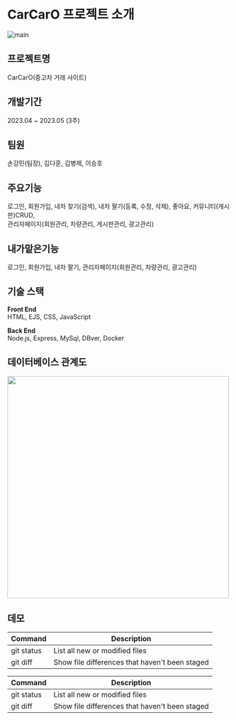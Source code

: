 # CarCarO 프로젝트 소개
![main](https://github.com/kdhun1838/CarCarO/assets/130715766/46baab08-2d5c-4d23-911d-95338e21d45e)  

## 프로젝트명  
CarCarO(중고차 거래 사이트)  
## 개발기간  
2023.04 ~ 2023.05 (3주)  
## 팀원  
손강민(팀장), 김다훈, 김병제, 이승호  
## 주요기능
로그인, 회원가입, 내차 찾기(검색), 내차 팔기(등록, 수정, 삭제), 좋아요, 커뮤니티(게시판)CRUD,  
관리자페이지(회원관리, 차량관리, 게시판관리, 광고관리)  
## 내가맡은기능  
로그인, 회원가입, 내차 팔기, 관리자페이지(회원관리, 차량관리, 광고관리)  

## 기술 스택  
**Front End**  
HTML, EJS, CSS, JavaScript  
  
**Back End**  
Node.js, Express, MySql, DBver, Docker  

## 데이터베이스 관계도
<img src="https://github.com/kdhun1838/CarCarO/assets/130715766/29091b0c-8cda-4bea-8b1d-975f64c90f2c" width="500">  

## 데모
| Command | Description |
| --- | --- |
| git status | List all new or modified files |
| git diff | Show file differences that haven't been staged |  

| Command | Description |
| --- | --- |
| git status | List all new or modified files |
| git diff | Show file differences that haven't been staged |
